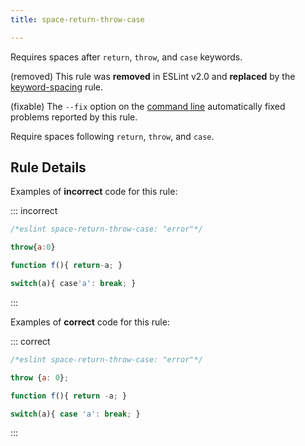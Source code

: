 ```yaml
---
title: space-return-throw-case

---
```


Requires spaces after `return`, `throw`, and `case` keywords.

(removed) This rule was **removed** in ESLint v2.0 and **replaced** by the [keyword-spacing](keyword-spacing) rule.

(fixable) The `--fix` option on the [command line](../use/command-line-interface#--fix) automatically fixed problems reported by this rule.

Require spaces following `return`, `throw`, and `case`.

## Rule Details

Examples of **incorrect** code for this rule:

::: incorrect

```js
/*eslint space-return-throw-case: "error"*/

throw{a:0}

function f(){ return-a; }

switch(a){ case'a': break; }
```

:::

Examples of **correct** code for this rule:

::: correct

```js
/*eslint space-return-throw-case: "error"*/

throw {a: 0};

function f(){ return -a; }

switch(a){ case 'a': break; }
```

:::
